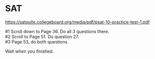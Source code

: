 # SAT
https://satsuite.collegeboard.org/media/pdf/psat-10-practice-test-1.pdf  

#1 Scroll down to Page 36. Do all 3 questions there.  
#2 Scroll to Page 51. Do question 27.  
#3 Page 53, do both questions.  

Wait when you finished.
